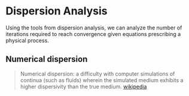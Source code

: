 # Dispersion Analysis

Using the tools from dispersion analysis, we can analyze the number of iterations required to reach convergence given equations prescribing a physical process.


## Numerical dispersion

> Numerical dispersion: a difficulty with computer simulations of continua (such as fluids) wherein the simulated medium exhibits a higher dispersivity than the true medium. [wikipedia](https://www.wikiwand.com/en/Numerical_dispersion)
